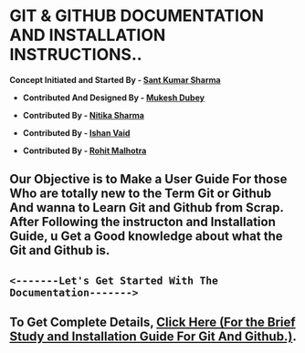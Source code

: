 # **GIT & GITHUB DOCUMENTATION AND INSTALLATION INSTRUCTIONS..**

**Concept Initiated and Started By - [Sant Kumar Sharma](https://github.com/santk97)**


* **Contributed And Designed By - [Mukesh Dubey](https://github.com/MukeshDubey1420)**

* **Contributed By - [Nitika Sharma](https://github.com/nitikasharma9)**

* **Contributed By - [Ishan Vaid](https://github.com/Ishanvaid9)**

* **Contributed By - [Rohit Malhotra](https://github.com/rohitmalhotra1420)**


## Our Objective is to Make a User Guide For those Who are totally new to the Term Git or Github And wanna to Learn Git and Github from Scrap. After Following the instructon and Installation Guide, u Get a Good knowledge about what the Git and Github is.

## `<-------Let's Get Started With The Documentation------->`

## **To Get Complete Details, [Click Here (For the Brief Study and Installation Guide For Git And Github.)](git.md).**
